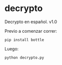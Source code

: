# decrypto
Decrypto en español. v1.0

Previo a comenzar correr:
```
pip install bottle
```

Luego:

```
python decrypto.py
```
